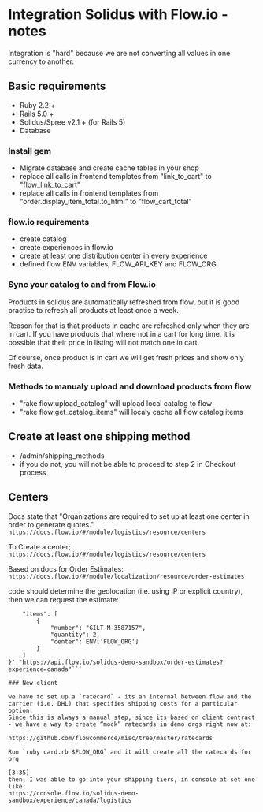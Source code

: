 # Integration Solidus with Flow.io - notes

Integration is "hard" because we are not converting all values in one currency to another.


## Basic requirements

* Ruby 2.2 +
* Rails 5.0 +
* Solidus/Spree v2.1 + (for Rails 5)
* Database


### Install gem

* Migrate database and create cache tables in your shop
* replace all calls in frontend templates from "link_to_cart" to "flow_link_to_cart"
* replace all calls in frontend templates from "order.display_item_total.to_html" to "flow_cart_total"


### flow.io requirements

* create catalog
* create experiences in flow.io
* create at least one distribution center in every experience
* defined flow ENV variables, FLOW_API_KEY and FLOW_ORG


### Sync your catalog to and from Flow.io

Products in solidus are automatically refreshed from flow,
but it is good practise to refresh all products at least once a week.

Reason for that is that products in cache are refreshed only when they are in cart.
If you have products that where not in a cart for long time, it is possible that
their price in listing will not match one in cart.

Of course, once product is in cart we will get fresh prices and show only fresh data.


### Methods to manualy upload and download products from flow

* "rake flow:upload_catalog" will upload local catalog to flow
* "rake flow:get_catalog_items" will localy cache all flow catalog items

## Create at least one shipping method

* /admin/shipping_methods
* if you do not, you will not be able to proceed to step 2 in Checkout process


## Centers

Docs state that "Organizations are required to set up at least one center in order to generate quotes."
`https://docs.flow.io/#/module/logistics/resource/centers`

To Create a center;
`https://docs.flow.io/#/module/logistics/resource/centers`

Based on docs for Order Estimates:
`https://docs.flow.io/#/module/localization/resource/order-estimates`

code should determine the geolocation (i.e. using IP or explicit country), then we can request the estimate:
```curl -X POST -H "Content-Type: application/json" -H "Authorization: Basic <encrypted_api_key>" -d '{
    "items": [
        {
            "number": "GILT-M-3587157",
            "quantity": 2,
            "center": ENV['FLOW_ORG']
        }
    ]
}' "https://api.flow.io/solidus-demo-sandbox/order-estimates?experience=canada"```

### New client

we have to set up a `ratecard` - its an internal between flow and the carrier (i.e. DHL) that specifies shipping costs for a particular option.
Since this is always a manual step, since its based on client contract - we have a way to create “mock” ratecards in demo orgs right now at:

https://github.com/flowcommerce/misc/tree/master/ratecards

Run `ruby card.rb $FLOW_ORG` and it will create all the ratecards for org

[3:35]
then, I was able to go into your shipping tiers, in console at set one like:
https://console.flow.io/solidus-demo-sandbox/experience/canada/logistics